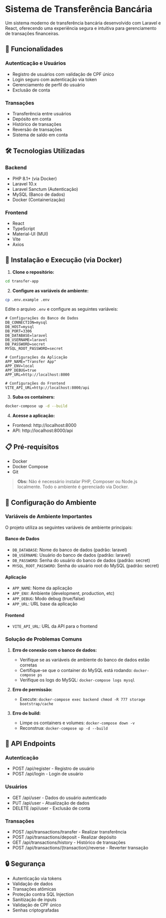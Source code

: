 # Sistema de Transferência Bancária

Um sistema moderno de transferência bancária desenvolvido com Laravel e React, oferecendo uma experiência segura e intuitiva para gerenciamento de transações financeiras.

## 🚀 Funcionalidades

### Autenticação e Usuários
- Registro de usuários com validação de CPF único
- Login seguro com autenticação via token
- Gerenciamento de perfil do usuário
- Exclusão de conta

### Transações
- Transferência entre usuários
- Depósito em conta
- Histórico de transações
- Reversão de transações
- Sistema de saldo em conta

## 🛠️ Tecnologias Utilizadas

### Backend
- PHP 8.1+ (via Docker)
- Laravel 10.x
- Laravel Sanctum (Autenticação)
- MySQL (Banco de dados)
- Docker (Containerização)

### Frontend
- React
- TypeScript
- Material-UI (MUI)
- Vite
- Axios

## 🔧 Instalação e Execução (via Docker)

1. **Clone o repositório:**
```bash
cd transfer-app
```

2. **Configure as variáveis de ambiente:**
```bash
cp .env.example .env
```

Edite o arquivo `.env` e configure as seguintes variáveis:
```env
# Configurações do Banco de Dados
DB_CONNECTION=mysql
DB_HOST=mysql
DB_PORT=3306
DB_DATABASE=laravel
DB_USERNAME=laravel
DB_PASSWORD=secret
MYSQL_ROOT_PASSWORD=secret

# Configurações da Aplicação
APP_NAME="Transfer App"
APP_ENV=local
APP_DEBUG=true
APP_URL=http://localhost:8000

# Configurações do Frontend
VITE_API_URL=http://localhost:8000/api
```

3. **Suba os containers:**
```bash
docker-compose up -d --build
```

4. **Acesse a aplicação:**
- Frontend: http://localhost:8000
- API: http://localhost:8000/api

## 📋 Pré-requisitos

- Docker
- Docker Compose
- Git

> **Obs:** Não é necessário instalar PHP, Composer ou Node.js localmente. Todo o ambiente é gerenciado via Docker.

## 🔧 Configuração do Ambiente

### Variáveis de Ambiente Importantes

O projeto utiliza as seguintes variáveis de ambiente principais:

#### Banco de Dados
- `DB_DATABASE`: Nome do banco de dados (padrão: laravel)
- `DB_USERNAME`: Usuário do banco de dados (padrão: laravel)
- `DB_PASSWORD`: Senha do usuário do banco de dados (padrão: secret)
- `MYSQL_ROOT_PASSWORD`: Senha do usuário root do MySQL (padrão: secret)

#### Aplicação
- `APP_NAME`: Nome da aplicação
- `APP_ENV`: Ambiente (development, production, etc)
- `APP_DEBUG`: Modo debug (true/false)
- `APP_URL`: URL base da aplicação

#### Frontend
- `VITE_API_URL`: URL da API para o frontend

### Solução de Problemas Comuns

1. **Erro de conexão com o banco de dados:**
   - Verifique se as variáveis de ambiente do banco de dados estão corretas
   - Certifique-se que o container do MySQL está rodando: `docker-compose ps`
   - Verifique os logs do MySQL: `docker-compose logs mysql`

2. **Erro de permissão:**
   - Execute: `docker-compose exec backend chmod -R 777 storage bootstrap/cache`

3. **Erro de build:**
   - Limpe os containers e volumes: `docker-compose down -v`
   - Reconstrua: `docker-compose up -d --build`

## 📝 API Endpoints

### Autenticação
- POST /api/register - Registro de usuário
- POST /api/login - Login de usuário

### Usuários
- GET /api/user - Dados do usuário autenticado
- PUT /api/user - Atualização de dados
- DELETE /api/user - Exclusão de conta

### Transações
- POST /api/transactions/transfer - Realizar transferência
- POST /api/transactions/deposit - Realizar depósito
- GET /api/transactions/history - Histórico de transações
- POST /api/transactions/{transaction}/reverse - Reverter transação

## 🔒 Segurança

- Autenticação via tokens
- Validação de dados
- Transações atômicas
- Proteção contra SQL Injection
- Sanitização de inputs
- Validação de CPF único
- Senhas criptografadas